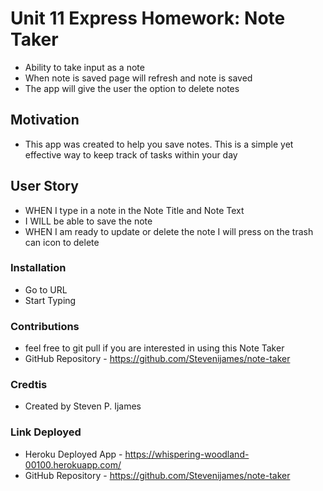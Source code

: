 # Unit 11 Express Homework: Note Taker
* Ability to take input as a note
* When note is saved page will refresh and note is saved
* The app will give the user the option to delete notes

## Motivation
* This app was created to help you save notes. This is a simple yet effective way to keep track of tasks within your day 

## User Story
* WHEN I type in a note in the Note Title and Note Text
* I WILL be able to save the note
* WHEN I am ready to update or delete the note I will press on the trash can icon to delete
### Installation
* Go to URL 
* Start Typing
 
### Contributions
* feel free to git pull if you are interested in using this Note Taker
* GitHub Repository - https://github.com/Stevenijames/note-taker

### Credtis
* Created by Steven P. Ijames

### Link Deployed
* Heroku Deployed App - https://whispering-woodland-00100.herokuapp.com/
* GitHub Repository - https://github.com/Stevenijames/note-taker